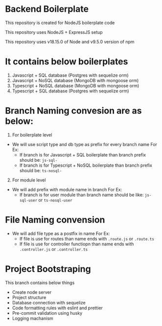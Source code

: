# Backend Boilerplate

This repository is created for NodeJS boilerplate code

This repository uses NodeJS + ExpressJS setup

This repository uses v18.15.0 of Node and v9.5.0 version of npm

# It contains below boilerplates

1. Javascript + SQL database (Postgres with sequelize orm)
2. Javascript + NoSQL database (MongoDB with mongoose orm)
3. Typescript + NoSQL database (MongoDB with mongoose orm)
4. Typescript + SQL database (Postgres with sequelize orm)

# Branch Naming convesion are as below:

1. For boilerplate level

- We will use script type and db type as prefix for every branch name
  For Ex:
  - If branch is for Javascript + SQL boilerplate than branch prefix should be: `js-sql-`
  - If branch is for Typescript + NoSQL boilerplate than branch prefix should be: `ts-nosql-`

2. For module level

- We will add prefix with module name in branch
  For Ex:
  - If branch is for user module than branch name should be like: `js-sql-user` or `ts-nosql-user`

# File Naming convension

- We will add file type as a postfix in name
  For Ex:
  - If file is use for routes than name ends with `.route.js` or `.route.ts`
  - If file is use for controller functiopn than name ends with `.controller.js` or `.controller.ts`

# Project Bootstraping
This branch contains below things
- Create node server
- Project structure
- Database connection with sequelize
- Code formatting rules with eslint and prettier
- Pre-commit validation using husky
- Logging machanism